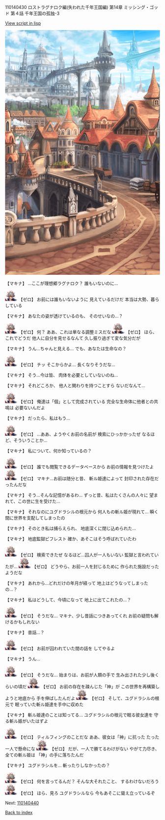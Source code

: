 110140430 ロストラグナロク編(失われた千年王国編) 第14章 ミッシング・ゴッド 第４話 千年王国の孤独-3

[View script in lisp](../scripts/110140430.txt)

![town.png](../images/backgrounds/town.png)

【マキナ】
…ここが理想郷ラグナロク？
誰もいないのに…

<img src="../images/units/23.png" alt="23.png" height="34"/>
【ゼロ】
お前には誰もいないように
見えているだけだ
本当は大勢、暮らしている

【マキナ】
あなたの姿が透けているのも、
そのせいなの…？

<img src="../images/units/23.png" alt="23.png" height="34"/>
【ゼロ】
何？
ああ、これは単なる調整ミスだな

<img src="../images/units/23.png" alt="23.png" height="34"/>
【ゼロ】
ほら、これでどうだ
他人に自分を見せるなんて
久し振り過ぎて変な気分だが

【マキナ】
うん…ちゃんと見える…
でも、あなたは生命なの？

<img src="../images/units/23.png" alt="23.png" height="34"/>
【ゼロ】
チッ
そこからかよ…
長くなりそうだな…

【マキナ】
そう…今は皆、
肉体を必要としていないのね…

【マキナ】
それどころか、
他人と関わりを持つことすら
ないだなんて…

<img src="../images/units/23.png" alt="23.png" height="34"/>
【ゼロ】
俺達は「個」として完成されている
完全な生命体に他者との共鳴は
必要ないんだよ

【マキナ】
だったら、私はもう…

<img src="../images/units/23.png" alt="23.png" height="34"/>
【ゼロ】
…ああ、ようやくお前の名前が
検索にひっかかったぜ
なるほど、そういうことか…

【マキナ】
私について、何か知っているの？

<img src="../images/units/23.png" alt="23.png" height="34"/>
【ゼロ】
誰でも閲覧できるデータベースから
お前の情報を見つけたよ

<img src="../images/units/23.png" alt="23.png" height="34"/>
【ゼロ】
マキナ…お前は随分と昔、
斬ル姫達によって
封印された存在だったんだな

【マキナ】
そう…そんな記憶があるわ…
ずっと昔、私はたくさんの人々に
望まれて、この世に生を受けた…

【マキナ】
それなのにユグドラシルの根元から
何人もの斬ル姫が現れて…
瞬く間に世界を支配してしまったの

【マキナ】
そのとき私は捕らえられ、
地底深くに閉じ込められた…

【マキナ】
地底監獄ビフレスト
確か、あそこはそう呼ばれていたわ

<img src="../images/units/23.png" alt="23.png" height="34"/>
【ゼロ】
検索できたぜ
なるほど…囚人が一人もいない
監獄と言われていたが…

<img src="../images/units/23.png" alt="23.png" height="34"/>
【ゼロ】
どうやら、お前一人を封じるために
作られた施設だったようだな

【マキナ】
あれから…どれだけの年月が経って
地上はどうなってしまったの…？

【マキナ】
私はどうして、今頃になって
地上に出てこれたの…？

<img src="../images/units/23.png" alt="23.png" height="34"/>
【ゼロ】
そうだな…
マキナ、少し昔話につきあってくれ
お前の疑問も解けるかもしれない

【マキナ】
昔話…？

<img src="../images/units/23.png" alt="23.png" height="34"/>
【ゼロ】
お前が囚われていた間の話を
してやるよ

【マキナ】
うん…

<img src="../images/units/23.png" alt="23.png" height="34"/>
【ゼロ】
そうだな…
始まりは、お前が人類の手で
生み出された少し後くらいの頃だ

<img src="../images/units/23.png" alt="23.png" height="34"/>
【ゼロ】
お前の存在を疎んじた「神」が
この世界を再構築しようと地底から
手を伸ばしたんだよ

<img src="../images/units/23.png" alt="23.png" height="34"/>
【ゼロ】
そして、ユグドラシルの根元で
眠っていた斬ル姫達を手中に収めた

【マキナ】
斬ル姫達のことは知ってる…
ユグドラシルの根元で眠る彼女達を
守る斬ル姫がいたはずよ

<img src="../images/units/23.png" alt="23.png" height="34"/>
【ゼロ】
ティルフィングのことだな
ああ、彼女は「神」に抗った
たった一人で懸命にな

<img src="../images/units/23.png" alt="23.png" height="34"/>
【ゼロ】
だが、一人で勝てるわけがない
やがて力尽き、全ての斬ル姫は
「神」の手に落ちたんだ

【マキナ】
ユグドラシルを…
斬ったりしなかったの？

<img src="../images/units/23.png" alt="23.png" height="34"/>
【ゼロ】
何を言ってるんだ？
そんな大それたこと、
するわけないだろう

<img src="../images/units/23.png" alt="23.png" height="34"/>
【ゼロ】
ほら、見ろ
ユグドラシルなら
今もあそこに聳え立っているぞ

Next: [110140440](110140440.md)

[Back to index](index.md)
